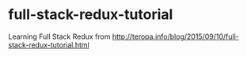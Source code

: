 # full-stack-redux-tutorial
Learning Full Stack Redux from http://teropa.info/blog/2015/09/10/full-stack-redux-tutorial.html
